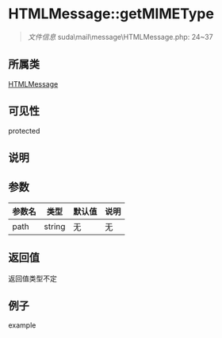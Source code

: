 # HTMLMessage::getMIMEType



> *文件信息* suda\mail\message\HTMLMessage.php: 24~37

## 所属类 

[HTMLMessage](../HTMLMessage.md)

## 可见性

 protected 

## 说明




## 参数


| 参数名 | 类型 | 默认值 | 说明 |
|--------|-----|-------|-------|
| path |  string | 无 | 无 |



## 返回值

返回值类型不定


## 例子

example